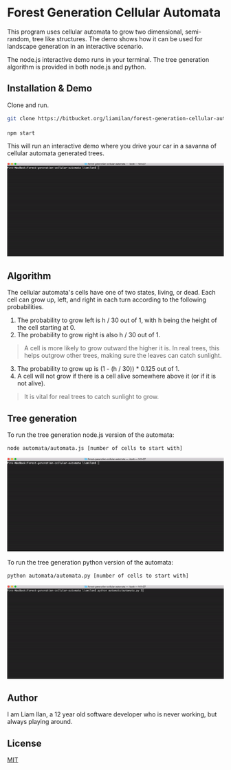 # Forest Generation Cellular Automata

This program uses cellular automata to grow two dimensional, semi-random, tree like structures. The demo shows how it can be used for landscape generation in an interactive scenario.

The node.js interactive demo runs in your terminal. The tree generation algorithm is provided in both node.js and python.


## Installation & Demo

Clone and run.

```bash
git clone https://bitbucket.org/liamilan/forest-generation-cellular-automata.git

npm start
```
This will run an interactive demo where you drive your car in a savanna of cellular automata generated trees.

![](./gifs/car.gif)


## Algorithm
The cellular automata's cells have one of two states, living, or dead. Each cell can grow up, left, and right in each turn according to the following probabilities.

1. The probability to grow left is h / 30 out of 1, with h being the height of the cell starting at 0. 
2. The probability to grow right is also h / 30 out of 1.
> A cell is more likely to grow outward the higher it is. In real trees, this helps outgrow other trees, making sure the leaves can catch sunlight.
3. The probability to grow up is (1 - (h / 30)) * 0.125 out of 1.
4. A cell will not grow if there is a cell alive somewhere above it (or if it is not alive).
> It is vital for real trees to catch sunlight to grow.


## Tree generation

To run the tree generation node.js version of the automata:
```bash
node automata/automata.js [number of cells to start with]
```
![](./gifs/node.gif)

To run the tree generation python version of the automata:
```bash
python automata/automata.py [number of cells to start with]
```
![](./gifs/python.gif)

## Author
I am Liam Ilan, a 12 year old software developer who is never working, but always playing around.

## License
[MIT](https://choosealicense.com/licenses/mit/)

